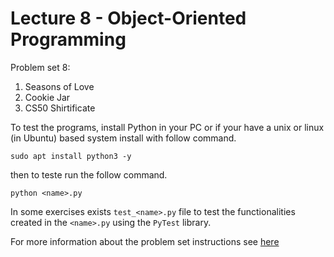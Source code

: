 # Lecture 8 -  Object-Oriented Programming

Problem set 8:

1. Seasons of Love
2. Cookie Jar
3. CS50 Shirtificate
   
To test the programs, install Python in your PC or if your have a unix or linux (in Ubuntu) based system install with follow command.

~~~
sudo apt install python3 -y
~~~

then to teste run the follow command.

~~~
python <name>.py
~~~

In some exercises exists `test_<name>.py` file to test the functionalities created in the `<name>.py` using the `PyTest` library.

For more information about the problem set instructions see [here](https://cs50.harvard.edu/python/2022/psets/8)